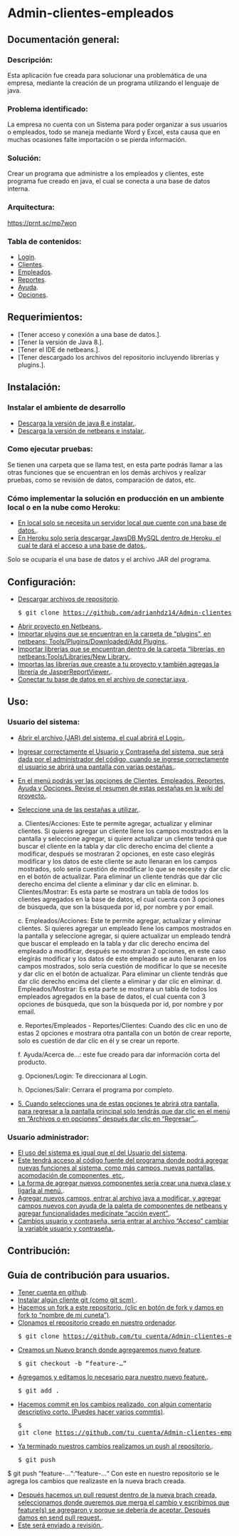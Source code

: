 # Admin-clientes-empleados

## Documentación general:

### Descripción: 

Esta aplicación fue creada para solucionar una problemática de una empresa, mediante la creación de un programa utilizando el lenguaje de java.

### Problema identificado: 

La empresa no cuenta con un Sistema para poder organizar a sus usuarios o empleados, todo se maneja mediante Word y Excel,  esta causa que en muchas ocasiones falte importación o se pierda información.

### Solución: 

Crear un programa que administre a los empleados y clientes, este programa fue creado en java, el cual se conecta a una base de datos interna.

### Arquitectura: 

https://prnt.sc/mp7won

### Tabla de contenidos:

- [Login](https://github.com/adrianhdz14/Admin-clientes-empleados/wiki/Wiki#login).
- [Clientes](https://github.com/adrianhdz14/Admin-clientes-empleados/wiki/Wiki#clientes).
- [Empleados](https://github.com/adrianhdz14/Admin-clientes-empleados/wiki/Wiki#empleados).
- [Reportes](https://github.com/adrianhdz14/Admin-clientes-empleados/wiki/Wiki#reportes).
- [Ayuda](https://github.com/adrianhdz14/Admin-clientes-empleados/wiki/Wiki#ayuda).
- [Opciones](https://github.com/adrianhdz14/Admin-clientes-empleados/wiki/Wiki#opciones).

## Requerimientos:

- [Tener acceso y conexión a una base de datos.].
- [Tener la versión de Java 8.].
- [Tener el IDE de netbeans.].
- [Tener descargado los archivos del repositorio incluyendo librerías y plugins.].

## Instalación:

### Instalar el ambiente de desarrollo
- [Descarga la versión de java 8 e instalar.]().
- [Descarga la versión de netbeans e instalar.]().

### Como ejecutar pruebas:

Se tienen una carpeta que se llama test, en esta parte podrás llamar a las otras funciones que se encuentran en los demás archivos y realizar pruebas, como se revisión de datos, comparación de datos, etc.

### Cómo implementar la solución en producción en un ambiente local o en la nube como Heroku:
- [En local solo se necesita un servidor local que cuente con una base de datos.]().
- [En Heroku solo sería descargar JawsDB MySQL dentro de Heroku, el cual te dará el acceso a  una base de datos.]().

Solo se ocuparía el una base de datos y el archivo JAR del programa.

## Configuración:
- [Descargar archivos  de repositorio]().<pre>$ git clone https://github.com/adrianhdz14/Admin-clientes-empleados.git</pre>
- [Abrir proyecto en Netbeans.]().
- [Importar plugins que se encuentran en la carpeta de “plugins”, en netbeans: Tools/Plugins/Downloaded/Add Plugins.]().
- [Importar librerías que se encuentran dentro de la carpeta “librerías, en netbeans:Tools/Libraries/New Library.]().
- [Importas las librerías que creaste a tu proyecto y también agregas la librería de JasperReportViewer.]().
- [Conectar tu base de datos en el archivo de conectar.java ]().

## Uso:

### Usuario del sistema:

- [Abrir el archivo (JAR) del sistema, el cual abrirá el Login.]().
- [Ingresar correctamente el Usuario y Contraseña del sistema, que será dada por el administrador del código, cuando se ingrese correctamente el usuario se abrirá una pantalla con varias pestañas.]().
- [En el menú podrás ver las opciones de Clientes, Empleados, Reportes, Ayuda y Opciones. Revise el resumen de estas pestañas en la wiki del proyecto.]().
- [Seleccione una de las pestañas a utilizar.]().

    a.	Clientes/Acciones: Este te permite agregar, actualizar y eliminar clientes. Si quieres agregar un cliente llene los campos mostrados en la pantalla y seleccione agregar, si quiere actualizar un cliente tendrá que buscar el cliente en la tabla y dar clic derecho encima del cliente a modificar, después se mostraran 2 opciones, en este caso elegirás modificar y los datos de este cliente se auto llenaran en los campos mostrados, solo sería cuestión de modificar lo que se necesite y dar clic en el botón de actualizar. Para eliminar un cliente tendrás que dar clic derecho encima del cliente a eliminar y dar clic en eliminar.
    b.	Clientes/Mostrar: Es esta parte se mostrara un tabla de todos los clientes agregados en la base de datos, el cual cuenta con 3 opciones de búsqueda, que son la búsqueda por id, por nombre y por email.

    c.	Empleados/Acciones: Este te permite agregar, actualizar y eliminar clientes. Si quieres agregar un empleado llene los campos mostrados en la pantalla y seleccione agregar, si quiere actualizar un empleado tendrá que buscar el empleado en la tabla y dar clic derecho encima del empleado a modificar, después se mostraran 2 opciones, en este caso elegirás modificar y los datos de este empleado se auto llenaran en los campos mostrados, solo sería cuestión de modificar lo que se necesite y dar clic en el botón de actualizar. Para eliminar un cliente tendrás que dar clic derecho encima del cliente a eliminar y dar clic en eliminar.
    d.	Empleados/Mostrar: Es esta parte se mostrara un tabla de todos los empleados agregados en la base de datos, el cual cuenta con 3 opciones de búsqueda, que son la búsqueda por id, por nombre y por email.

    e.	Reportes/Empleados - Reportes/Clientes: Cuando des clic en uno de estas 2 opciones e mostrara otra pantalla con un botón de crear reporte, solo es cuestión de dar clic en él y se crear un reporte.

    f.	Ayuda/Acerca de…: este fue creado para dar información corta del producto.

    g.	Opciones/Login: Te direccionara al Login.

    h.	Opciones/Salir: Cerrara el programa por completo.

- [5.	Cuando selecciones una de estas opciones te abrirá otra pantalla, para regresar a la pantalla principal solo tendrás que dar clic en el menú en “Archivos o en opciones” después dar clic en “Regresar”..]().


### Usuario administrador:
- [El uso del sistema es igual que el del Usuario del sistema]().
- [Este tendrá acceso al código fuente del programa donde podrá agregar nuevas funciones al sistema, como más campos, nuevas pantallas, acomodación de componentes, etc.]().
- [La forma de agregar nuevos componentes sería crear una nueva clase y ligarla al menú.]().
- [Agregar nuevos campos, entrar al archivo java a modificar, y agregar campos nuevos con ayuda de la paleta de componentes de netbeans y agregar funcionalidades medicínate “acción event”.]().
- [Cambios usuario y contraseña, seria entrar al archivo “Acceso” cambiar la variable  usuario y contraseña.]().


## Contribución:

## Guía de contribución para usuarios.
- [Tener cuenta en github]().
- [Instalar algún cliente git (como git scm) ]().
- [Hacemos un fork a este repositorio. (clic en botón de fork y damos en fork to “nombre de mi cuneta”)]().
- [Clonamos el repositorio creado en nuestro ordenador]().<pre>$ git clone https://github.com/tu_cuenta/Admin-clientes-empleados.git</pre>
- [Creamos un Nuevo branch donde agregaremos nuevo feature]().<pre>$ git checkout -b “feature-…“</pre>
- [Agregamos y editamos lo necesario para nuestro nuevo feature.]().<pre>$ git add .</pre>
- [Hacemos commit en los cambios realizado, con algún comentario descriptivo corto. (Puedes hacer varios commtis)]().<pre>$ git clone https://github.com/tu_cuenta/Admin-clientes-empleados.git</pre>
- [Ya terminado nuestros cambios realizamos un push al repositorio.]().<pre>$ git push  <REMOTENAME> <BRANCHNAME>

$ git push  “feature-…“:“feature-…“
</pre>
Con este en nuestro repositorio se le agrega los cambios que realizaste en la nueva brach creada.

- [Después hacemos un pull request dentro de la nueva brach creada, seleccionamos donde queremos que merga el cambio y escribimos que feature(s) se agregaron y porque se debería de aceptar. Después damos en send pull request.]().
- [Este será enviado a revisión.]().
